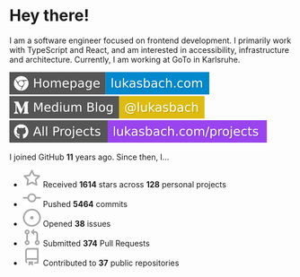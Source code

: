# Hey there!

I am a software engineer focused on frontend development. I primarily work with TypeScript and React, and am interested in accessibility, infrastructure and architecture. Currently, I am working at GoTo in Karlsruhe.

[![Homepage](./icons/homepage.svg)](https://lukasbach.com)
[![Medium Blog](./icons/medium.svg)](https://medium.com/@lukasbach)
[![My Projects](./icons/projects.svg)](https://lukasbach.com/projects)

I joined GitHub **11** years ago. Since then, I...

- ![](./icons/star.svg) Received **1614** stars across **128** personal projects
- ![](./icons/commit.svg) Pushed **5464** commits
- ![](./icons/issues.svg) Opened **38** issues
- ![](./icons/pr.svg) Submitted **374** Pull Requests
- ![](./icons/repo.svg) Contributed to **37** public repositories
